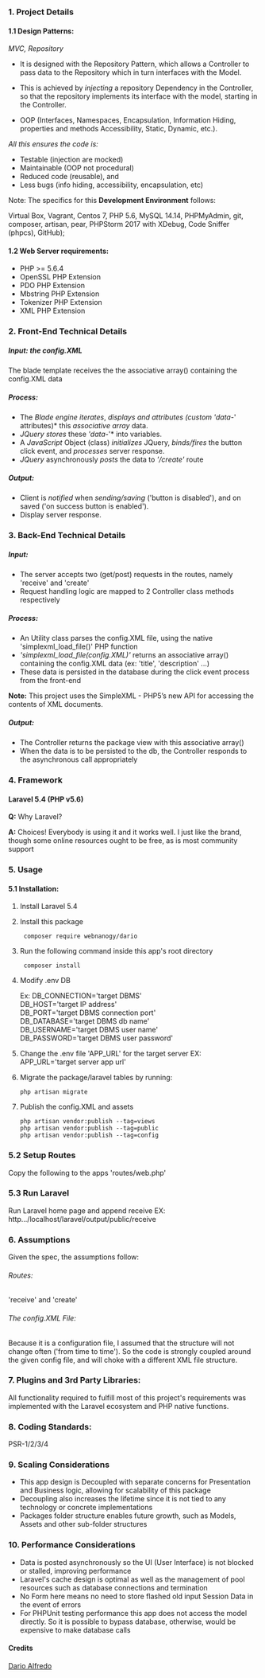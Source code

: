 ### 1. Project Details

#### 1.1 Design Patterns:

*MVC,
Repository*

- It is designed with the Repository Pattern, which allows a Controller to pass data to the Repository which in turn interfaces with the Model.

- This is achieved by *injecting* a repository Dependency in the Controller, so that the repository implements its interface with the model, starting in the Controller.

- OOP (Interfaces, Namespaces, Encapsulation, Information Hiding, properties and methods Accessibility, Static, Dynamic, etc.).

*All this ensures the code is:*
- Testable (injection are mocked)
- Maintainable (OOP not procedural)
- Reduced code (reusable), and
- Less bugs (info hiding, accessibility, encapsulation, etc)

Note: The specifics for this **Development Environment** follows:

Virtual Box, Vagrant, Centos 7, PHP 5.6, MySQL 14.14, PHPMyAdmin, git, composer, artisan, pear, PHPStorm 2017 with XDebug, Code Sniffer (phpcs), GitHub);

#### 1.2 Web Server requirements:
* PHP >= 5.6.4
* OpenSSL PHP Extension
* PDO PHP Extension
* Mbstring PHP Extension
* Tokenizer PHP Extension
* XML PHP Extension

### 2. Front-End Technical Details

##### Input: the config.XML
The blade template receives the the associative array() containing the config.XML data

##### Process:
* The *Blade engine iterates*, *displays and attributes (custom 'data-*' attributes)* this *associative array* data.
* *JQuery stores* these *'data-*'* into variables.
* A *JavaScript* Object (class) *initializes* JQuery, *binds/fires* the button click event, and *processes* server response.
* *JQuery* asynchronously *posts* the data to *'/create'* route
##### Output:
* Client is *notified* when *sending/saving* ('button is disabled'), and on saved ('on success button is enabled').
* Display server response.


### 3. Back-End Technical Details
##### Input:
* The server accepts two (get/post) requests in the routes, namely 'receive' and 'create'
* Request handling logic are mapped to 2 Controller class methods respectively
##### Process:
* An Utility class parses the config.XML file, using the native 'simplexml_load_file()' PHP function
* *'simplexml_load_file(config.XML)'* returns an associative array() containing the config.XML data (ex: 'title', 'description' ...)
* These data is persisted in the database during the click event process from the front-end

**Note:** This project uses the SimpleXML - PHP5’s new API for accessing the contents of XML documents.

##### Output:
* The Controller returns the package view with this associative array()
* When the data is to be persisted to the db, the Controller responds to the asynchronous call appropriately

### 4. Framework
#### Laravel 5.4 (PHP v5.6)
**Q:** Why Laravel?

**A:** Choices! Everybody is using it and it works well. I just like the brand, though some online resources ought to be free, as is most community support

### 5. Usage
#### 5.1 Installation:
1. Install Laravel 5.4
2. Install this package

        composer require webnanogy/dario

2. Run the following command inside this app's root directory

        composer install

3. Modify .env DB

   Ex: DB_CONNECTION='target DBMS'    
       DB_HOST='target IP address'    
       DB_PORT='target DBMS connection port'    
       DB_DATABASE='target DBMS db name'    
       DB_USERNAME='target DBMS user name'    
       DB_PASSWORD='target DBMS user password'
    
4. Change the .env file 'APP_URL' for the target server
   EX: APP_URL='target server app url'

4. Migrate the package/laravel tables by running:

       php artisan migrate

5. Publish the config.XML and assets

       php artisan vendor:publish --tag=views
       php artisan vendor:publish --tag=public
       php artisan vendor:publish --tag=config

### 5.2 Setup Routes
Copy the following to the apps 'routes/web.php'

### 5.3 Run Laravel
Run Laravel home page and append receive
EX: http.../localhost/laravel/output/public/receive

### 6. Assumptions
Given the spec, the assumptions follow:
###### Routes:
'receive' and 'create'

###### The config.XML File:
Because it is a configuration file, I assumed that the structure will not change often ('from time to time').
So the code is strongly coupled around the given config file, and will choke with a different XML file structure.

### 7. Plugins and 3rd Party Libraries:
All functionality required to fulfill most of this project's requirements was implemented with the Laravel ecosystem and PHP native functions.

### 8. Coding Standards:
PSR-1/2/3/4

### 9. Scaling Considerations
* This app design is Decoupled with separate concerns for Presentation and Business logic, allowing for scalability of this package
* Decoupling also increases the lifetime since it is not tied to any technology or concrete implementations
* Packages folder structure enables future growth, such as Models, Assets and other sub-folder structures

### 10. Performance Considerations
* Data is posted asynchronously so the UI (User Interface) is not blocked or stalled, improving performance
* Laravel's cache design is optimal as well as the management of pool resources such as database connections and termination
* No Form here means no need to store flashed old input Session Data in the event of errors
* For PHPUnit testing performance this app does not access the model directly. So it is possible to bypass database, otherwise, would be expensive to make database calls

#### Credits
[Dario Alfredo](http://webnanogy.co.za/about)